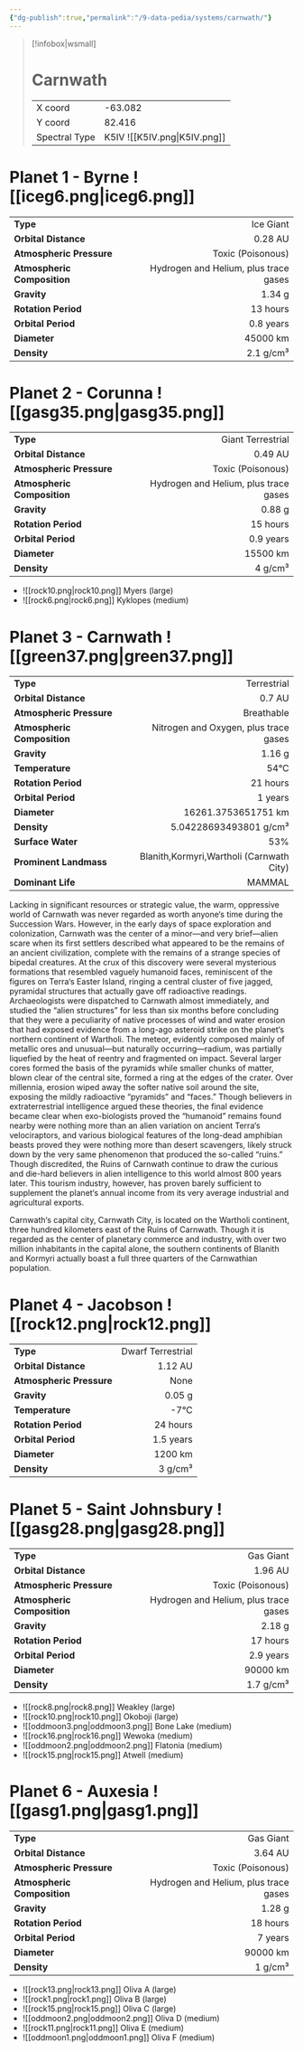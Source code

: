 ```yaml
---
{"dg-publish":true,"permalink":"/9-data-pedia/systems/carnwath/"}
---
```


> [!infobox|wsmall]
> # Carnwath
> | | |
> | - | - |
> | X coord | -63.082 |
> | Y coord| 82.416 |
> | Spectral Type | K5IV ![[K5IV.png\|K5IV.png]] |

# Planet 1 - Byrne ![[iceg6.png\|iceg6.png]]
|                             |                           |
| --------------------------- | -------------------------:|
| **Type**                    |             Ice Giant |
| **Orbital Distance**        |   0.28 AU |
| **Atmospheric Pressure**    |       Toxic (Poisonous) |
| **Atmospheric Composition** |      Hydrogen and Helium, plus trace gases |
| **Gravity**                 |        1.34 g |
| **Rotation Period**         |  13 hours |
| **Orbital Period** | 0.8 years |
| **Diameter**                |      45000 km | 
| **Density**                 |    2.1 g/cm³ |





# Planet 2 - Corunna ![[gasg35.png\|gasg35.png]]
|                             |                           |
| --------------------------- | -------------------------:|
| **Type**                    |             Giant Terrestrial |
| **Orbital Distance**        |   0.49 AU |
| **Atmospheric Pressure**    |       Toxic (Poisonous) |
| **Atmospheric Composition** |      Hydrogen and Helium, plus trace gases |
| **Gravity**                 |        0.88 g |
| **Rotation Period**         |  15 hours |
| **Orbital Period** | 0.9 years |
| **Diameter**                |      15500 km | 
| **Density**                 |    4 g/cm³ |



- ![[rock10.png\|rock10.png]] Myers (large)
- ![[rock6.png\|rock6.png]] Kyklopes (medium)


# Planet 3 - Carnwath ![[green37.png\|green37.png]]
|                             |                           |
| --------------------------- | -------------------------:|
| **Type**                    |             Terrestrial |
| **Orbital Distance**        |   0.7 AU |
| **Atmospheric Pressure**    |       Breathable |
| **Atmospheric Composition** |      Nitrogen and Oxygen, plus trace gases |
| **Gravity**                 |        1.16 g |
| **Temperature**             |    54°C |
| **Rotation Period**         |  21 hours |
| **Orbital Period** | 1 years |
| **Diameter**                |      16261.3753651751 km | 
| **Density**                 |    5.04228693493801 g/cm³ |
| **Surface Water**           |           53% | 
| **Prominent Landmass**      |         Blanith,Kormyri,Wartholi (Carnwath City) | 
| **Dominant Life**           |         MAMMAL |

Lacking in significant resources or strategic value, the warm, oppressive world of Carnwath was never regarded as worth anyone‘s time during the Succession Wars. However, in the early days of space exploration and colonization, Carnwath was the center of a minor—and very brief—alien scare when its first settlers described what appeared to be the remains of an ancient civilization, complete with the remains of a strange species of bipedal creatures. At the crux of this discovery were several mysterious formations that resembled vaguely humanoid faces, reminiscent of the figures on Terra‘s Easter Island, ringing a central cluster of five jagged, pyramidal structures that actually gave off radioactive readings. Archaeologists were dispatched to Carnwath almost immediately, and studied the “alien structures” for less than six months before concluding that they were a peculiarity of native processes of wind and water erosion that had exposed evidence from a long-ago asteroid strike on the planet‘s northern continent of Wartholi. The meteor, evidently composed mainly of metallic ores and unusual—but naturally occurring—radium, was partially liquefied by the heat of reentry and fragmented on impact. Several larger cores formed the basis of the pyramids while smaller chunks of matter, blown clear of the central site, formed a ring at the edges of the crater. Over millennia, erosion wiped away the softer native soil around the site, exposing the mildly radioactive “pyramids” and “faces.” Though believers in extraterrestrial intelligence argued these theories, the final evidence became clear when exo-biologists proved the “humanoid” remains found nearby were nothing more than an alien variation on ancient Terra‘s velociraptors, and various biological features of the long-dead amphibian beasts proved they were nothing more than desert scavengers, likely struck down by the very same phenomenon that produced the so-called “ruins.” Though discredited, the Ruins of Carnwath continue to draw the curious and die-hard believers in alien intelligence to this world almost 800 years later. This tourism industry, however, has proven barely sufficient to supplement the planet‘s annual income from its very average industrial and agricultural exports.

Carnwath‘s capital city, Carnwath City, is located on the Wartholi continent, three hundred kilometers east of the Ruins of Carnwath. Though it is regarded as the center of planetary commerce and industry, with over two million inhabitants in the capital alone, the southern continents of Blanith and Kormyri actually boast a full three quarters of the Carnwathian population.



# Planet 4 - Jacobson ![[rock12.png\|rock12.png]]
|                             |                           |
| --------------------------- | -------------------------:|
| **Type**                    |             Dwarf Terrestrial |
| **Orbital Distance**        |   1.12 AU |
| **Atmospheric Pressure**    |       None |
| **Gravity**                 |        0.05 g |
| **Temperature**             |    -7°C |
| **Rotation Period**         |  24 hours |
| **Orbital Period** | 1.5 years |
| **Diameter**                |      1200 km | 
| **Density**                 |    3 g/cm³ |





# Planet 5 - Saint Johnsbury ![[gasg28.png\|gasg28.png]]
|                             |                           |
| --------------------------- | -------------------------:|
| **Type**                    |             Gas Giant |
| **Orbital Distance**        |   1.96 AU |
| **Atmospheric Pressure**    |       Toxic (Poisonous) |
| **Atmospheric Composition** |      Hydrogen and Helium, plus trace gases |
| **Gravity**                 |        2.18 g |
| **Rotation Period**         |  17 hours |
| **Orbital Period** | 2.9 years |
| **Diameter**                |      90000 km | 
| **Density**                 |    1.7 g/cm³ |



- ![[rock8.png\|rock8.png]] Weakley (large)
- ![[rock10.png\|rock10.png]] Okoboji (large)
- ![[oddmoon3.png\|oddmoon3.png]] Bone Lake (medium)
- ![[rock16.png\|rock16.png]] Wewoka (medium)
- ![[oddmoon2.png\|oddmoon2.png]] Flatonia (medium)
- ![[rock15.png\|rock15.png]] Atwell (medium)


# Planet 6 - Auxesia ![[gasg1.png\|gasg1.png]]
|                             |                           |
| --------------------------- | -------------------------:|
| **Type**                    |             Gas Giant |
| **Orbital Distance**        |   3.64 AU |
| **Atmospheric Pressure**    |       Toxic (Poisonous) |
| **Atmospheric Composition** |      Hydrogen and Helium, plus trace gases |
| **Gravity**                 |        1.28 g |
| **Rotation Period**         |  18 hours |
| **Orbital Period** | 7 years |
| **Diameter**                |      90000 km | 
| **Density**                 |    1 g/cm³ |



- ![[rock13.png\|rock13.png]] Oliva A (large)
- ![[rock1.png\|rock1.png]] Oliva B (large)
- ![[rock15.png\|rock15.png]] Oliva C (large)
- ![[oddmoon2.png\|oddmoon2.png]] Oliva D (medium)
- ![[rock11.png\|rock11.png]] Oliva E (medium)
- ![[oddmoon1.png\|oddmoon1.png]] Oliva F (medium)


